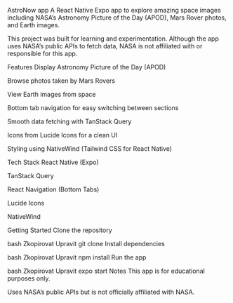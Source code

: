 AstroNow app
A React Native Expo app to explore amazing space images including NASA’s Astronomy Picture of the Day (APOD), Mars Rover photos, and Earth images.

This project was built for learning and experimentation. Although the app uses NASA’s public APIs to fetch data, NASA is not affiliated with or responsible for this app.

Features
Display Astronomy Picture of the Day (APOD)

Browse photos taken by Mars Rovers

View Earth images from space

Bottom tab navigation for easy switching between sections

Smooth data fetching with TanStack Query

Icons from Lucide Icons for a clean UI

Styling using NativeWind (Tailwind CSS for React Native)

Tech Stack
React Native (Expo)

TanStack Query

React Navigation (Bottom Tabs)

Lucide Icons

NativeWind

Getting Started
Clone the repository

bash
Zkopírovat
Upravit
git clone <your-repo-url>
Install dependencies

bash
Zkopírovat
Upravit
npm install
Run the app

bash
Zkopírovat
Upravit
expo start
Notes
This app is for educational purposes only.

Uses NASA’s public APIs but is not officially affiliated with NASA.